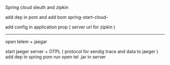 Spring cloud sleuth and zipkin 

add dep in pom and add bom  spring-start-cloud-

add config in application prop ( server url for zipkin ) 

---

open telem + jaegar

start jaeger server + OTPL ( protocol for sendig trace and data to jaeger ) 
add dep in spring pom
run open tel .jar in server 
